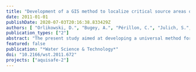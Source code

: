 ```yaml
---
title: "Development of a GIS method to localize critical source areas of diffuse nitrate pollution"
date: 2011-01-01
publishDate: 2020-07-03T20:16:38.833429Z
authors: [ "Orlikowski, D.", "Bugey, A.", "Périllon, C.", "Julich, S.", "Guégain, S.", "Soyeux, E.", "matzinger" ]
publication_types: ["2"]
abstract: "The present study aimed at developing a universal method for the localization of critical source areas (CSAs) of diffuse nitrate (NO3-) pollution in rural catchments with low data availability. Based on existing methods, land use, soil, slope, riparian buffer strips and distance to surface waters were identified as the most relevant indicator parameters for diffuse agricultural NO3- parameters were averaged in a GIS-overlay to localize areas with low, medium and high risk of NO3- pollution. The five parameters were averaged in a GIS-overlay to localize areas with low, medium and high risk of NO3- pollution. A first application of the GIS approach to the Ic catchment in France, showed that identified CSAs were in good agreement with results from river monitoring and numerical modelling. Additionally, the GIS approach showed low sensitivity to single parameters, which makes it robust to varying data availability. As a result, the tested GIS-approach provides a promising, easy-to-use CSA identification concept, applicable for a wide range of rural catchments."
featured: false
publication: "*Water Science & Technology*"
doi: "10.2166/wst.2011.672"
projects: ["aquisafe-2"]
---
```


